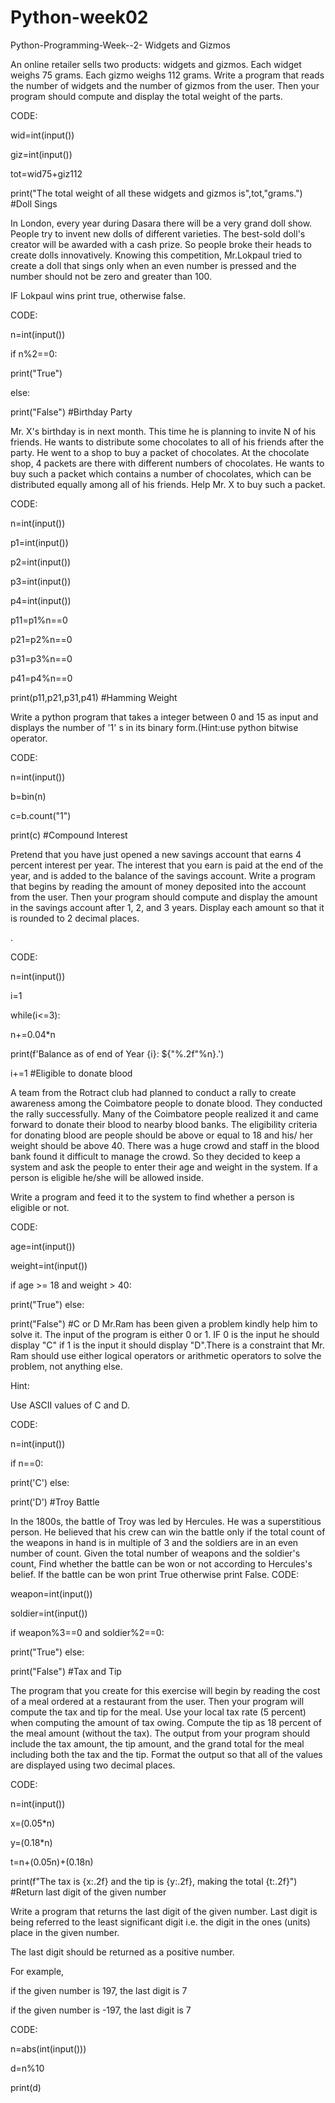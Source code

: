 # Python-week02
Python-Programming-Week--2-
Widgets and Gizmos

An online retailer sells two products: widgets and gizmos. Each widget weighs 75 grams. Each gizmo weighs 112 grams. Write a program that reads the number of widgets and the number of gizmos from the user. Then your program should compute and display the total weight of the parts.

CODE:

wid=int(input())

giz=int(input())

tot=wid75+giz112

print("The total weight of all these widgets and gizmos is",tot,"grams.") #Doll Sings

In London, every year during Dasara there will be a very grand doll show. People try to invent new dolls of different varieties. The best-sold doll's creator will be awarded with a cash prize. So people broke their heads to create dolls innovatively. Knowing this competition, Mr.Lokpaul tried to create a doll that sings only when an even number is pressed and the number should not be zero and greater than 100.

 IF Lokpaul wins print true, otherwise false.

CODE:

n=int(input())

if n%2==0:

print("True")

else:

print("False")
#Birthday Party

Mr. X's birthday is in next month. This time he is planning to invite N of his friends. He wants to distribute some chocolates to all of his friends after the party. He went to a shop to buy a packet of chocolates. At the chocolate shop, 4 packets are there with different numbers of chocolates. He wants to buy such a packet which contains a number of chocolates, which can be distributed equally among all of his friends. Help Mr. X to buy such a packet.

 

CODE:

n=int(input())

p1=int(input())

p2=int(input())

p3=int(input())

p4=int(input())

p11=p1%n==0

p21=p2%n==0

p31=p3%n==0

p41=p4%n==0

print(p11,p21,p31,p41) #Hamming Weight

Write a python program that takes a integer between 0 and 15 as input and displays the number of '1' s in its binary form.(Hint:use python bitwise operator.

CODE:

n=int(input())

b=bin(n)

c=b.count("1")

print(c) #Compound Interest

Pretend that you have just opened a new savings account that earns 4 percent interest per year. The interest that you earn is paid at the end of the year, and is added to the balance of the savings account. Write a program that begins by reading the amount of money deposited into the account from the user. Then your program should compute and display the amount in the savings account after 1, 2, and 3 years. Display each amount so that it is rounded to 2 decimal places.

.

CODE:

n=int(input())

i=1

while(i<=3):

n+=0.04*n

print(f'Balance as of end of Year {i}: ${"%.2f"%n}.')

i+=1
#Eligible to donate blood

A team from the Rotract club had planned to conduct a rally to create awareness among the Coimbatore people to donate blood. They conducted the rally successfully. Many of the Coimbatore people realized it and came forward to donate their blood to nearby blood banks. The eligibility criteria for donating blood are people should be above or equal to 18 and his/ her weight should be above 40. There was a huge crowd and staff in the blood bank found it difficult to manage the crowd. So they decided to keep a system and ask the people to enter their age and weight in the system. If a person is eligible he/she will be allowed inside.

 Write a program and feed it to the system to find whether a person is eligible or not.

CODE:

age=int(input())

weight=int(input())

if age >= 18 and weight > 40:

print("True")
else:

print("False")
#C or D
Mr.Ram has been given a problem kindly help him to solve it. The input of the program is either 0 or 1. IF 0 is the input he should display "C" if 1 is the input it should display "D".There is a constraint that Mr. Ram should use either logical operators or arithmetic operators to solve the problem, not anything else.

Hint:

Use ASCII values of C and D.

CODE:

n=int(input())

if n==0:

print('C')
else:

print('D')
#Troy Battle

In the 1800s, the battle of Troy was led by Hercules. He was a superstitious person. He believed that his crew can win the battle only if the total count of the weapons in hand is in multiple of 3 and the soldiers are in an even number of count. Given the total number of weapons and the soldier's count, Find whether the battle can be won or not according to Hercules's belief. If the battle can be won print True otherwise print False. CODE:

weapon=int(input())

soldier=int(input())

if weapon%3==0 and soldier%2==0:

print("True")
else:

print("False") 
#Tax and Tip

The program that you create for this exercise will begin by reading the cost of a meal ordered at a restaurant from the user. Then your program will compute the tax and tip for the meal. Use your local tax rate (5 percent) when computing the amount of tax owing. Compute the tip as 18 percent of the meal amount (without the tax). The output from your program should include the tax amount, the tip amount, and the grand total for the meal including both the tax and the tip. Format the output so that all of the values are displayed using two decimal places.

CODE:

n=int(input())

x=(0.05*n)

y=(0.18*n)

t=n+(0.05n)+(0.18n)

print(f"The tax is {x:.2f} and the tip is {y:.2f}, making the total {t:.2f}") #Return last digit of the given number

Write a program that returns the last digit of the given number. Last digit is being referred to the least significant digit i.e. the digit in the ones (units) place in the given number.

The last digit should be returned as a positive number.

For example,

if the given number is 197, the last digit is 7

if the given number is -197, the last digit is 7

CODE:

n=abs(int(input()))

d=n%10

print(d)
